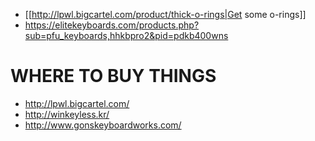 * [[http://lpwl.bigcartel.com/product/thick-o-rings|Get some o-rings]]
* https://elitekeyboards.com/products.php?sub=pfu_keyboards,hhkbpro2&pid=pdkb400wns

# WHERE TO BUY THINGS
* http://lpwl.bigcartel.com/
* http://winkeyless.kr/
* http://www.gonskeyboardworks.com/
